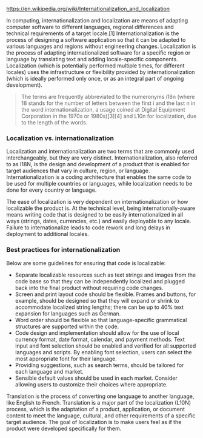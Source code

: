 https://en.wikipedia.org/wiki/Internationalization_and_localization

In computing, internationalization and localization are means of adapting computer software to different languages, regional differences and technical requirements of a target locale.[1] Internationalization is the process of designing a software application so that it can be adapted to various languages and regions without engineering changes. Localization is the process of adapting internationalized software for a specific region or language by translating text and adding locale-specific components. Localization (which is potentially performed multiple times, for different locales) uses the infrastructure or flexibility provided by internationalization (which is ideally performed only once, or as an integral part of ongoing development).

> The terms are frequently abbreviated to the numeronyms i18n (where 18 stands for the number of letters between the first i and the last n in the word internationalization, a usage coined at Digital Equipment Corporation in the 1970s or 1980s)[3][4] and L10n for localization, due to the length of the words.


### Localization vs. internationalization

Localization and internationalization are two terms that are commonly used interchangeably, but they are very distinct. Internationalization, also referred to as I18N, is the design and development of a product that is enabled for target audiences that vary in culture, region, or language. Internationalization is a coding architecture that enables the same code to be used for multiple countries or languages, while localization needs to be done for every country or language.

The ease of localization is very dependent on internationalization or how localizable the product is.  At the technical level, being internationally-aware means writing code that is designed to be easily internationalized in all ways (strings, dates, currencies, etc.) and easily deployable to any locale.  Failure to internationalize leads to code rework and long delays in deployment to additional locales.

### Best practices for internationalization

Below are some guidelines for ensuring that code is localizable:

* Separate localizable resources such as text strings and images from the code base so that they can be independently localized and plugged back into the final product without requiring code changes.
* Screen and print layout code should be flexible. Frames and buttons, for example, should be designed so that they will expand or shrink to accommodate localized string lengths; there can be up to 40% text expansion for languages such as German.
* Word order should be flexible so that language-specific grammatical structures are supported within the code.
* Code design and implementation should allow for the use of local currency format, date format, calendar, and payment methods. Text input and font selection should be enabled and verified for all supported languages and scripts. By enabling font selection, users can select the most appropriate font for their language.
* Providing suggestions, such as search terms, should be tailored for each language and market.
* Sensible default values should be used in each market. Consider allowing users to customize their choices where appropriate.


Translation is the process of converting one language to another language, like English to French. Translation is a major part of the localization (L10N) process, which is the adaptation of a product, application, or document content to meet the language, cultural, and other requirements of a specific target audience. The goal of localization is to make users feel as if the product were developed specifically for them. 


